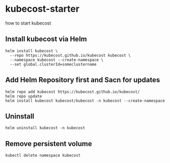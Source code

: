 # kubecost-starter
how to start kubecost

## Install kubecost via Helm

```
helm install kubecost \
  --repo https://kubecost.github.io/kubecost kubecost \
  --namespace kubecost --create-namespace \
  --set global.clusterId=someclustername
```

## Add Helm Repository first and Sacn for updates

```
helm repo add kubecost https://kubecost.github.io/kubecost/
helm repo update
helm install kubecost kubecost/kubecost -n kubecost --create-namespace
```

## Uninstall

```
helm uninstall kubecost -n kubecost
```

## Remove persistent volume

```
kubectl delete namespace kubecost
```
